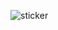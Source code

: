 
![sticker][1] 

[1]: https://user-images.githubusercontent.com/19316036/90219074-20abb180-ddba-11ea-9186-a14fc1601e16.png
